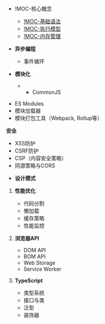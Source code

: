 + !MOC-核心概念
	+ [!MOC-基础语法](基础语法/!MOC-基础语法.md)
	+ [!MOC-执行模型](执行模型/!MOC-执行模型.md)
	+ [!MOC-内存管理](内存管理/!MOC-内存管理.md)

+ **异步编程**
	+ 事件循环

+ **模块化**
	+  - CommonJS
- ES Modules
- 模块加载器
- 模块打包工具（Webpack, Rollup等）

**安全**
- XSS防护
- CSRF防护
- CSP（内容安全策略）
- 同源策略与CORS


+ **设计模式**

1. **性能优化**
    
    - 代码分割
    - 懒加载
    - 缓存策略
    - 性能监控


2. **浏览器API**
    
    - DOM API
    - BOM API
    - Web Storage
    - Service Worker

3. **TypeScript**
    
    - 类型系统
    - 接口与类
    - 泛型
    - 装饰器